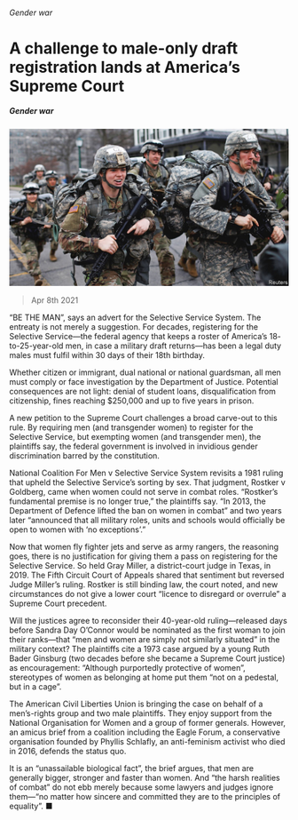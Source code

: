 ###### Gender war

# A challenge to male-only draft registration lands at America’s Supreme Court 

##### Gender war 

![image](images/20210410_USP002_0.jpg) 

> Apr 8th 2021 

“BE THE MAN”, says an advert for the Selective Service System. The entreaty is not merely a suggestion. For decades, registering for the Selective Service—the federal agency that keeps a roster of America’s 18- to-25-year-old men, in case a military draft returns—has been a legal duty males must fulfil within 30 days of their 18th birthday.

Whether citizen or immigrant, dual national or national guardsman, all men must comply or face investigation by the Department of Justice. Potential consequences are not light: denial of student loans, disqualification from citizenship, fines reaching $250,000 and up to five years in prison.


A new petition to the Supreme Court challenges a broad carve-out to this rule. By requiring men (and transgender women) to register for the Selective Service, but exempting women (and transgender men), the plaintiffs say, the federal government is involved in invidious gender discrimination barred by the constitution. 

National Coalition For Men v Selective Service System revisits a 1981 ruling that upheld the Selective Service’s sorting by sex. That judgment, Rostker v Goldberg, came when women could not serve in combat roles. “Rostker’s fundamental premise is no longer true,” the plaintiffs say. “In 2013, the Department of Defence lifted the ban on women in combat” and two years later “announced that all military roles, units and schools would officially be open to women with ‘no exceptions’.”

Now that women fly fighter jets and serve as army rangers, the reasoning goes, there is no justification for giving them a pass on registering for the Selective Service. So held Gray Miller, a district-court judge in Texas, in 2019. The Fifth Circuit Court of Appeals shared that sentiment but reversed Judge Miller’s ruling. Rostker is still binding law, the court noted, and new circumstances do not give a lower court “licence to disregard or overrule” a Supreme Court precedent. 

Will the justices agree to reconsider their 40-year-old ruling—released days before Sandra Day O’Connor would be nominated as the first woman to join their ranks—that “men and women are simply not similarly situated” in the military context? The plaintiffs cite a 1973 case argued by a young Ruth Bader Ginsburg (two decades before she became a Supreme Court justice) as encouragement: “Although purportedly protective of women”, stereotypes of women as belonging at home put them “not on a pedestal, but in a cage”.

The American Civil Liberties Union is bringing the case on behalf of a men’s-rights group and two male plaintiffs. They enjoy support from the National Organisation for Women and a group of former generals. However, an amicus brief from a coalition including the Eagle Forum, a conservative organisation founded by Phyllis Schlafly, an anti-feminism activist who died in 2016, defends the status quo.

It is an “unassailable biological fact”, the brief argues, that men are generally bigger, stronger and faster than women. And “the harsh realities of combat” do not ebb merely because some lawyers and judges ignore them—“no matter how sincere and committed they are to the principles of equality”. ■

